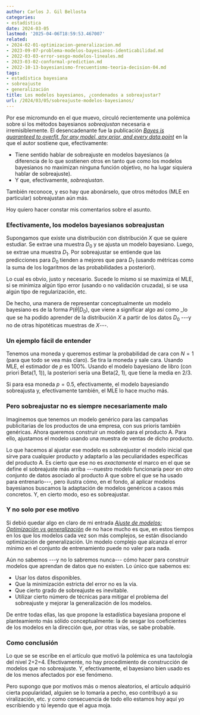 ```yaml
---
author: Carlos J. Gil Bellosta
categories:
- estadística
date: 2024-03-05
lastmod: '2025-04-06T18:59:53.467007'
related:
- 2024-02-01-optimizacion-generalizacion.md
- 2023-09-07-problema-modelos-bayesianos-identicabilidad.md
- 2022-03-03-error-sesgo-modelos-lineales.md
- 2023-03-02-conformal-prediction.md
- 2022-10-13-bayesianismo-frecuentismo-teoria-decision-04.md
tags:
- estadística bayesiana
- sobreajuste
- generalización
title: Los modelos bayesianos, ¿condenados a sobreajustar?
url: /2024/03/05/sobreajuste-modelos-bayesianos/
---
```


Por ese micromundo en el que muevo, circuló recientemente una polémica sobre si los métodos bayesianos _sobreajustan_ necesaria e irremisiblemente. El desencadenante fue la publicación
[_Bayes is guaranteed to overfit, for any model, any prior, and every data point_](https://www.yulingyao.com/blog/2023/overfit/) en la que el autor sostiene que, efectivamente:

- Tiene sentido hablar de sobreajuste en modelos bayesianos (a diferencia de lo que sostienen otros en tanto que como los modelos bayesianos no maximizan ninguna función objetivo, no ha lugar siquiera hablar de sobreajuste).
- Y que, efectivamente, _sobreajustan_.

También reconoce, y eso hay que abonárselo, que otros métodos (MLE en particular) sobreajustan aún más.

Hoy quiero hacer constar mis comentarios sobre el asunto.

### Efectivamente, los modelos bayesianos sobreajustan

Supongamos que existe una distribución con distribución $X$ que se quiere estudiar. Se extrae una muestra $D_0$ y se ajusta un modelo bayesiano. Luego, se extrae una muestra $D_1$. Por sobreajustar se entiende que las predicciones para $D_0$ tienden a mejores que para $D_1$ (usando métricas como la suma de los logaritmos de las probabilidades a posteriori).

Lo cual es obvio, justo y necesario. Sucede lo mismo si se maximiza el MLE, si se minimiza algún tipo error (usando o no validación cruzada), si se usa algún tipo de regularización, etc.

De hecho, una manera de representar conceptualmente un modelo bayesiano es de la forma $P(\theta | D_0)$, que viene a significar algo así como _lo que se ha podido aprender de la distribución $X$ a partir de los datos $D_0$ ---y no de otras hipotéticas muestras de $X$---.

### Un ejemplo fácil de entender

Tenemos una moneda y queremos estimar la probabilidad de cara con $N = 1$ (para que todo se vea más claro). Se tira la moneda y sale cara. Usando MLE, el estimador de $p$ es 100%. Usando el modelo bayesiano de libro (con priori Beta(1, 1)), la posteriori sería una Beta(2, 1), que tiene la media en 2/3.

Si para esa moneda $p = 0.5$, efectivamente, el modelo bayesiando sobreajusta y, efectivamente también, el MLE lo hace mucho más.


### Pero sobreajustar no es siempre necesariamente malo

Imaginemos que tenemos un modelo genérico para las campañas publicitarias de los productos de una empresa, con sus prioris también genéricas. Ahora queremos construir un modelo para el producto A. Para ello, ajustamos el modelo usando una muestra de ventas de dicho producto.

Lo que hacemos al ajustar ese modelo es _sobreajustar_ el modelo inicial que sirve para cualquier producto y adaptarlo a las peculiaridades específicas del producto A. Es cierto que ese no es _exactamente_ el marco en el que se define el sobreajuste más arriba ---nuestro modelo funcionaría peor en _otro_ conjunto de datos asociado al producto A que sobre el que se ha usado para entrenarlo---, pero ilustra cómo, en el fondo, al aplicar modelos bayesianos buscamos la adaptación de modelos genéricos a casos más concretos. Y, en cierto modo, eso es sobreajustar.


### Y no solo por ese motivo

Si debió quedar algo en claro de mi entrada [_Ajuste de modelos: Optimización vs generalización_](/2024/02/01/model-generalization/) de no hace mucho es que, en estos tiempos en los que los modelos cada vez son más complejos, se están disociando optimización de generalización. Un modelo complejo que alcanza el error mínimo en el conjunto de entrenamiento puede no valer para nada.

Aún no sabemos ---y no lo sabremos nunca--- cómo hacer para construir modelos que aprendan de datos que no existen. Lo único que sabemos es:

- Usar los datos disponibles.
- Que la minimización estricta del error no es la vía.
- Que cierto grado de sobreajuste es inevitable.
- Utilizar cierto número de técnicas para mitigar el problema del sobreajuste y mejorar la generalización de los modelos.

De entre todas ellas, las que propone la estadística bayesiana propone el planteamiento más sólido conceptualmente: la de sesgar los coeficientes de los modelos en la dirección que, por otras vías, se sabe probable.


### Como conclusión

Lo que se se escribe en el artículo que motivó la polémica es una tautología del nivel 2+2=4. Efectivamente, no hay procedimiento de construcción de modelos que no sobreajuste. Y, efectivamente, el bayesiano bien usado es de los menos afectados por ese fenómeno.

Pero supongo que por motivos más o menos aleatorios, el artículo adquirió cierta popularidad, alguien se lo tomaría a pecho, eso contribuyó a su viralización, etc. y como consecuencia de todo ello estamos hoy aquí yo escribiendo y tú leyendo que el agua moja.